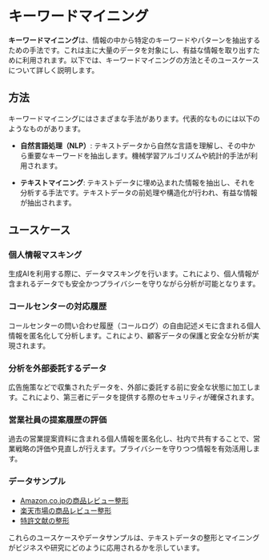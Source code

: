 # キーワードマイニング

**キーワードマイニング**は、情報の中から特定のキーワードやパターンを抽出するための手法です。これは主に大量のデータを対象にし、有益な情報を取り出すために利用されます。以下では、キーワードマイニングの方法とそのユースケースについて詳しく説明します。

## 方法

キーワードマイニングにはさまざまな手法があります。代表的なものには以下のようなものがあります。

- **自然言語処理（NLP）**: テキストデータから自然な言語を理解し、その中から重要なキーワードを抽出します。機械学習アルゴリズムや統計的手法が利用されます。

- **テキストマイニング**: テキストデータに埋め込まれた情報を抽出し、それを分析する手法です。テキストデータの前処理や構造化が行われ、有益な情報が抽出されます。

## ユースケース

### 個人情報マスキング

生成AIを利用する際に、データマスキングを行います。これにより、個人情報が含まれるデータでも安全かつプライバシーを守りながら分析が可能となります。

### コールセンターの対応履歴

コールセンターの問い合わせ履歴（コールログ）の自由記述メモに含まれる個人情報を匿名化して分析します。これにより、顧客データの保護と安全な分析が実現されます。

### 分析を外部委託するデータ

広告施策などで収集されたデータを、外部に委託する前に安全な状態に加工します。これにより、第三者にデータを提供する際のセキュリティが確保されます。

### 営業社員の提案履歴の評価

過去の営業提案資料に含まれる個人情報を匿名化し、社内で共有することで、営業戦略の評価や見直しが行えます。プライバシーを守りつつ情報を有効活用します。

### データサンプル

- [Amazon.co.jpの商品レビュー整形](https://www.amazon.co.jp/product-reviews/B001D99SOG/)
- [楽天市場の商品レビュー整形](https://review.rakuten.co.jp/item/1/253426_10001058/1.1/)
- [特許文献の整形](https://www.j-platpat.inpit.go.jp/)

これらのユースケースやデータサンプルは、テキストデータの整形とマイニングがビジネスや研究にどのように応用されるかを示しています。
